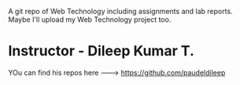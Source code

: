 
A git repo of Web Technology including assignments and lab reports. Maybe I'll upload my Web Technology project too.
# Instructor - Dileep Kumar T.
YOu can find his repos here ---> https://github.com/paudeldileep
